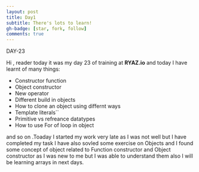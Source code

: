 ```yaml
---
layout: post
title: Day1
subtitle: There's lots to learn!
gh-badge: [star, fork, follow]
comments: true
---
```




DAY-23

Hi , reader today it was my day 23 of training at **RYAZ.io** and today I have learnt of  many things:

* Constructor function
* Object constructor
* New operator 
* Different build in objects
* How to clone an object using differnt ways
* Template literals``
* Primitive vs refreance datatypes
* How to use For of loop in object
  
and so on .Toaday I started my work very late as I was not well but I have completed my task I have also sovled some exercise on Objects and I found some concept of object related to Function constructor and Object constructor as I was new to me but I was able to understand them also I will be learning arrays in next days.